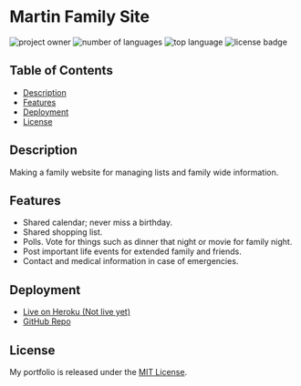 # Martin Family Site

![project owner](https://img.shields.io/badge/owner-Connerjm-blueviolet)
![number of languages](https://img.shields.io/github/languages/count/connerjm/martin-family-site)
![top language](https://img.shields.io/github/languages/top/connerjm/martin-family-site)
![license badge](https://img.shields.io/github/license/connerjm/martin-family-site)

## Table of Contents

- [Description](#description)
- [Features](#features)
- [Deployment](#deployment)
- [License](#license)

## Description

Making a family website for managing lists and family wide information.

## Features

- Shared calendar; never miss a birthday.
- Shared shopping list.
- Polls. Vote for things such as dinner that night or movie for family night.
- Post important life events for extended family and friends.
- Contact and medical information in case of emergencies.

## Deployment

- [Live on Heroku (Not live yet)](/)
- [GitHub Repo](https://github.com/Connerjm/Martin-Family-Site)

## License

My portfolio is released under the [MIT License](https://www.opensource.org/licenses/mit).
